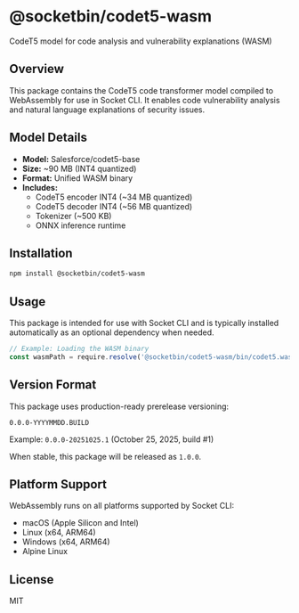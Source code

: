 # @socketbin/codet5-wasm

CodeT5 model for code analysis and vulnerability explanations (WASM)

## Overview

This package contains the CodeT5 code transformer model compiled to WebAssembly for use in Socket CLI. It enables code vulnerability analysis and natural language explanations of security issues.

## Model Details

- **Model:** Salesforce/codet5-base
- **Size:** ~90 MB (INT4 quantized)
- **Format:** Unified WASM binary
- **Includes:**
  - CodeT5 encoder INT4 (~34 MB quantized)
  - CodeT5 decoder INT4 (~56 MB quantized)
  - Tokenizer (~500 KB)
  - ONNX inference runtime

## Installation

```bash
npm install @socketbin/codet5-wasm
```

## Usage

This package is intended for use with Socket CLI and is typically installed automatically as an optional dependency when needed.

```javascript
// Example: Loading the WASM binary
const wasmPath = require.resolve('@socketbin/codet5-wasm/bin/codet5.wasm')
```

## Version Format

This package uses production-ready prerelease versioning:

```
0.0.0-YYYYMMDD.BUILD
```

Example: `0.0.0-20251025.1` (October 25, 2025, build #1)

When stable, this package will be released as `1.0.0`.

## Platform Support

WebAssembly runs on all platforms supported by Socket CLI:
- macOS (Apple Silicon and Intel)
- Linux (x64, ARM64)
- Windows (x64, ARM64)
- Alpine Linux

## License

MIT
